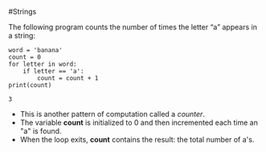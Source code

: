 #Strings 

The following program counts the number of times the letter “a” appears in a string:
```
word = 'banana'
count = 0
for letter in word:
    if letter == 'a':
        count = count + 1
print(count)

3
```

- This is another pattern of computation called a *counter*.
- The variable **count** is initialized to 0 and then incremented each time an "a" is found.
- When the loop exits, **count** contains the result: the total number of a's.